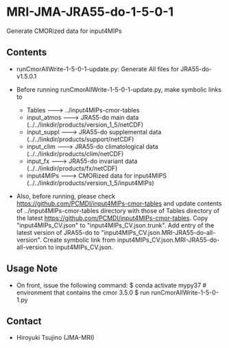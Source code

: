 MRI-JMA-JRA55-do-1-5-0-1
========

   Generate CMORized data for input4MIPs


Contents
--------

   * runCmorAllWrite-1-5-0-1-update.py: Generate All files for JRA55-do-v1.5.0.1

   * Before running runCmorAllWrite-1-5-0-1-update.py, make symbolic links to 

      - Tables      ---> ../input4MIPs-cmor-tables
      - input_atmos ---> JRA55-do main data  (../../linkdir/products/version_1_5/netCDF)
      - input_suppl ---> JRA55-do supplemental data  (../../linkdir/products/support/netCDF)
      - input_clim  ---> JRA55-do climatological data  (../../linkdir/products/clim/netCDF)
      - input_fx    ---> JRA55-do invariant data  (../../linkdir/products/fx/netCDF)
      - input4MIPs  ---> CMORized data for input4MIPS (../../linkdir/products/version_1_5/input4MIPs)
 
   * Also, before running, please check <https://github.com/PCMDI/input4MIPs-cmor-tables>
     and update contents of ../input4MIPs-cmor-tables directory with those of 
     Tables directory of the latest <https://github.com/PCMDI/input4MIPs-cmor-tables>.
     Copy "input4MIPs_CV.json" to "input4MIPs_CV.json.trunk".
     Add entry of the latest version of JRA55-do to "input4MIPs_CV.json.MRI-JRA55-do-all-version".
     Create symbolic link from input4MIPs_CV.json.MRI-JRA55-do-all-version to input4MIPs_CV.json.


Usage Note
--------

   * On front, issue the following command:
       $ conda activate mypy37 # environment that contains the cmor 3.5.0
       $ run runCmorAllWrite-1-5-0-1.py

Contact
--------

   * Hiroyuki Tsujino (JMA-MRI)
